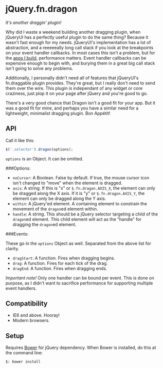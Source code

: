 # jQuery.fn.dragon

*It's another draggin' plugin!*

Why did I waste a weekend building another dragging plugin, when jQueryUI has a
perfectly useful plugin to do the same thing?  Because it wasn't fast enough
for my needs.  jQueryUI's implementation has a lot of abstraction, and a
reeeeeally long call stack if you look at the breakpoints on your event handler
callbacks.  In most cases this isn't a problem, but for the [apps I
build](https://github.com/jeremyckahn/stylie), performance matters.  Event
handler callbacks can be expensive enough to begin with, and burying them in a
great big call stack isn't going to solve any problems.

Additionally, I personally didn't need all of features that jQueryUI's
fn.draggable plugin provides.  They're great, but I really don't need to send
them over the wire.  This plugin is independant of any widget or core
craziness, just plop it on your page after jQuery and you're good to go.

There's a very good chance that Dragon isn't a good fit for your app.  But it
was a good fit for mine, and perhaps you have a similar need for a lightweight,
minimalist dragging plugin.  Bon Appétit!

## API

Call it like this:

````javascript
$('.selector').dragon(options);
````

`options` is an Object.  It can be omitted.

###Options:

  * `noCursor`: A Boolean.  False by default.  If true, the mouse cursor icon
    isn't changed to "move" when the element is dragged.
  * `axis`: A string.  If this is "x" or `$.fn.dragon.AXIS_X`, the element can
    only be dragged along the X axis.  If it is "y" or `$.fn.dragon.AXIS_Y`,
    the element can only be dragged along the Y axis.
  * `within`: A jQuery'ed element.  A containing element to constrain the
    movement of the `dragon`ed element within.
  * `handle`: A string.  This should be a jQuery selector targeting a child of
    the `dragon`ed element.  This child element will act as the "handle" for
    dragging the `dragon`ed element.

###Events:

These go in the `options` Object as well.  Separated from the above list for
clarity.

  * `dragStart`: A function.  Fires when dragging begins.
  * `drag`: A function.  Fires for each tick of the drag.
  * `dragEnd`: A function.  Fires when dragging ends.

_Important note!_ Only one handler can be bound per event.  This is done on
purpose, as I didn't want to sacrifice performance for supporting multiple
event handlers.

## Compatibility

  * IE6 and above.  Hooray!
  * Modern browsers.

## Setup

Requires [Bower](http://twitter.github.com/bower/) for jQuery dependency.  When
Bower is installed, do this at the command line:

````
$: bower install
````
